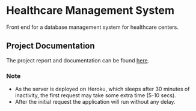 # Healthcare Management System  
Front end for a database management system for healthcare centers.

## Project Documentation
The project report and documentation can be found [here](https://github.com/bhavesh-gulabani/hcms-v2/blob/master/Documentation/Project%20Report.pdf).

### Note
- As the server is deployed on Heroku, which sleeps after 30 minutes of inactivity, the first request may take some extra time (5-10 secs).  
- After the initial request the application will run without any delay.  
